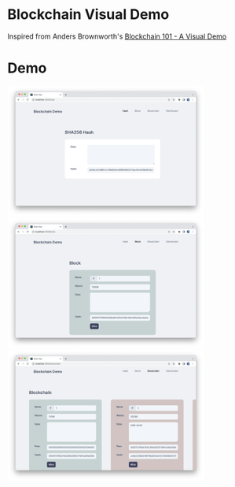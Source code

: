 # Blockchain Visual Demo

Inspired from Anders Brownworth's [Blockchain 101 - A Visual Demo](https://www.youtube.com/watch?v=_160oMzblY8)

# Demo

<img src="demo/hash.png" width="400"/>
<img src="demo/block.png" width="400"/>
<img src="demo/blockchain.png" width="400"/>